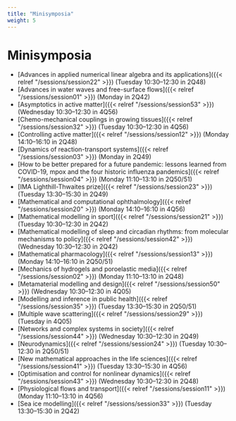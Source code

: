 ```yaml
---
title: "Minisymposia"
weight: 5
---
```


# Minisymposia


- [Advances in applied numerical linear algebra and its applications]({{< relref "/sessions/session22" >}}) (Tuesday 10:30–12:30 in 2Q48)
- [Advances in water waves and free-surface flows]({{< relref "/sessions/session01" >}}) (Monday in 2Q42)
- [Asymptotics in active matter]({{< relref "/sessions/session53" >}}) (Wednesday 10:30–12:30 in 4Q56)
- [Chemo-mechanical couplings in growing tissues]({{< relref "/sessions/session32" >}}) (Tuesday 10:30–12:30 in 4Q56)
- [Controlling active matter]({{< relref "/sessions/session12" >}}) (Monday 14:10–16:10 in 2Q48)
- [Dynamics of reaction-transport systems]({{< relref "/sessions/session03" >}}) (Monday in 2Q49)
- [How to be better prepared for a future pandemic: lessons learned from COVID-19, mpox and the four historic influenza pandemics]({{< relref "/sessions/session04" >}}) (Monday 11:10–13:10 in 2Q50/51)
- [IMA Lighthill-Thwaites prize]({{< relref "/sessions/session23" >}}) (Tuesday 13:30–15:30 in 2Q49)
- [Mathematical and computational ophthalmology]({{< relref "/sessions/session20" >}}) (Monday 14:10–16:10 in 4Q56)
- [Mathematical modelling in sport]({{< relref "/sessions/session21" >}}) (Tuesday 10:30–12:30 in 2Q42)
- [Mathematical modelling of sleep and circadian rhythms: from molecular mechanisms to policy]({{< relref "/sessions/session42" >}}) (Wednesday 10:30–12:30 in 2Q42)
- [Mathematical pharmacology]({{< relref "/sessions/session13" >}}) (Monday 14:10–16:10 in 2Q50/51)
- [Mechanics of hydrogels and poroelastic media]({{< relref "/sessions/session02" >}}) (Monday 11:10–13:10 in 2Q48)
- [Metamaterial modelling and design]({{< relref "/sessions/session50" >}}) (Wednesday 10:30–12:30 in 4Q05)
- [Modelling and inference in public health]({{< relref "/sessions/session35" >}}) (Tuesday 13:30–15:30 in 2Q50/51)
- [Multiple wave scattering]({{< relref "/sessions/session29" >}}) (Tuesday in 4Q05)
- [Networks and complex systems in society]({{< relref "/sessions/session44" >}}) (Wednesday 10:30–12:30 in 2Q49)
- [Neurodynamics]({{< relref "/sessions/session24" >}}) (Tuesday 10:30–12:30 in 2Q50/51)
- [New mathematical approaches in the life sciences]({{< relref "/sessions/session41" >}}) (Tuesday 13:30–15:30 in 4Q56)
- [Optimisation and control for nonlinear dynamics]({{< relref "/sessions/session43" >}}) (Wednesday 10:30–12:30 in 2Q48)
- [Physiological flows and transport]({{< relref "/sessions/session11" >}}) (Monday 11:10–13:10 in 4Q56)
- [Sea ice modelling]({{< relref "/sessions/session33" >}}) (Tuesday 13:30–15:30 in 2Q42)
